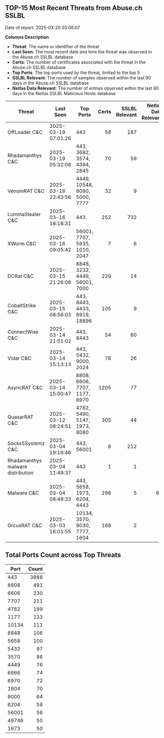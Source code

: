 ## TOP-15 Most Recent Threats from Abuse.ch SSLBL
Date of report: 2025-03-20 03:06:07

**Columns Description**
- **Threat**: The name or identifier of the threat
- **Last Seen**: The most recent date and time the threat was observed in the Abuse.ch SSLBL database
- **Certs**: The number of certificates associated with the threat in the Abuse.ch SSLBL database
- **Top Ports**: The top ports used by the threat, limited to the top 5
- **SSLBL Relevant**: The number of samples observed within the last 90 days in the Abuse.ch SSLBL database
- **Netlas Data Relevant**: The number of entries observed within the last 90 days in the Netlas SSLBL Malicious Hosts database



| Threat                     | Last Seen           | Top Ports          | Certs        | SSLBL Relevant   | Netlas Data Relevant  |
|----------------------------|---------------------|--------------------|-------------:|-----------------:|----------------------:|
| OffLoader C&C              | 2025-03-19 07:01:26 | 443 | 58 | 187 | 1 |
| Rhadamanthys C&C           | 2025-03-19 05:32:08 | 443, 3682, 3574, 4394, 2845 | 70 | 59 | 0 |
| VenomRAT C&C               | 2025-03-16 22:43:56 | 4449, 10548, 8080, 5000, 7777 | 32 | 9 | 0 |
| LummaStealer C&C           | 2025-03-16 18:18:31 | 443 | 252 | 732 | 0 |
| XWorm C&C                  | 2025-03-16 09:05:42 | 56001, 7707, 5935, 1010, 2047 | 7 | 6 | 0 |
| DCRat C&C                  | 2025-03-15 21:26:08 | 8848, 3232, 4449, 56001, 7000 | 229 | 14 | 0 |
| CobaltStrike C&C           | 2025-03-15 08:56:03 | 443, 8443, 4433, 8919, 18896 | 105 | 9 | 5 |
| ConnectWise C&C            | 2025-03-14 21:51:02 | 443, 8443 | 54 | 60 | 1 |
| Vidar C&C                  | 2025-03-14 15:13:13 | 443, 5432, 9000, 2024 | 78 | 26 | 5 |
| AsyncRAT C&C               | 2025-03-14 15:00:47 | 8808, 6606, 7707, 1177, 6970 | 1205 | 77 | 0 |
| QuasarRAT C&C              | 2025-03-12 08:24:51 | 4782, 5490, 5147, 1973, 8080 | 305 | 44 | 0 |
| Socks5Systemz C&C          | 2025-03-04 19:16:46 | 443, 56001 | 8 | 212 | 6 |
| Rhadamanthys malware distribution | 2025-03-04 11:49:37 | 443 | 1 | 1 | 0 |
| Malware C&C                | 2025-03-04 08:48:33 | 443, 5658, 1973, 6204, 4443 | 298 | 5 | 64 |
| OrcusRAT C&C               | 2025-03-03 16:01:55 | 10134, 3570, 9030, 7777, 1604 | 168 | 2 | 0 |

## Total Ports Count across Top Threats
| Port       | Count      |
|------------|-----------:|
| 443 | 3888 |
| 8808 | 491 |
| 6606 | 230 |
| 7707 | 211 |
| 4782 | 199 |
| 1177 | 133 |
| 10134 | 111 |
| 8848 | 106 |
| 5658 | 100 |
| 5432 | 97 |
| 3570 | 86 |
| 4449 | 76 |
| 6666 | 74 |
| 6970 | 72 |
| 1604 | 70 |
| 9000 | 64 |
| 6204 | 58 |
| 56001 | 56 |
| 49746 | 50 |
| 1973 | 50 |